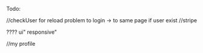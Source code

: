 <!--



 -->

Todo:

//checkUser for reload problem to login -> to same page if user exist
//stripe

????
ui"
responsive"

//my profile
